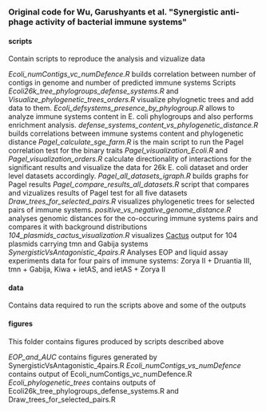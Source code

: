 ### Original code for Wu, Garushyants et al. "Synergistic anti-phage activity of bacterial immune systems"

#### **scripts**
Contain scripts to reproduce the analysis and vizualize data

*Ecoli_numContigs_vc_numDefence.R* builds correlation between number of contigs in genome and number of predicted immune systems
Scripts *Ecoli26k_tree_phylogroups_defense_systems.R* and *Visualize_phylogenetic_trees_orders.R* visualize phylognetic trees and add data to them.
*Ecoli_defsystems_presence_by_phylogroup.R* allows to analyze immune systems content in E. coli phylogroups and also performs enrichment analysis.
*defense_systems_content_vs_phylogenetic_distance.R* builds correlations between immune systems content and phylogenetic distance
*Pagel_calculate_sge_farm.R* is the main script to run the Pagel correlation test for the binary traits
*Pagel_visualization_Ecoli.R* and *Pagel_visualization_orders.R* calculate directionality of interactions for the significant results and visualize the data for 26k E. coli dataset and order level datasets accordingly.
*Pagel_all_datasets_igraph.R* builds graphs for Pagel results
*Pagel_compare_results_all_datasets.R* script that compares and vizualizes results of Pagel test for all five datasets
*Draw_trees_for_selected_pairs.R* visualizes phylogenetic trees for selected pairs of immune systems.
*positive_vs_negative_genome_distance.R* analyses genomic distances for the co-occuring immune systems pairs and compares it with background distributions
*104_plasmids_cactus_visualization.R* visualizes [Cactus](https://github.com/ComparativeGenomicsToolkit/cactus) output for 104 plasmids carrying tmn and Gabija systems
*SynergisticVsAntagonistic_4pairs.R* Analyses EOP and liquid assay experiments data for four pairs of immune systems: Zorya II + Druantia III, tmn + Gabija, Kiwa + ietAS, and ietAS + Zorya II

#### **data**
Contains data required to run the scripts above and some of the outputs

#### **figures**
This folder contains figures produced by scripts described above

*EOP_and_AUC* contains figures generated by SynergisticVsAntagonistic_4pairs.R
*Ecoli_numContigs_vs_numDefence* contains output of Ecoli_numContigs_vc_numDefence.R
*Ecoli_phylogenetic_trees* contains outputs of Ecoli26k_tree_phylogroups_defense_systems.R and Draw_trees_for_selected_pairs.R









